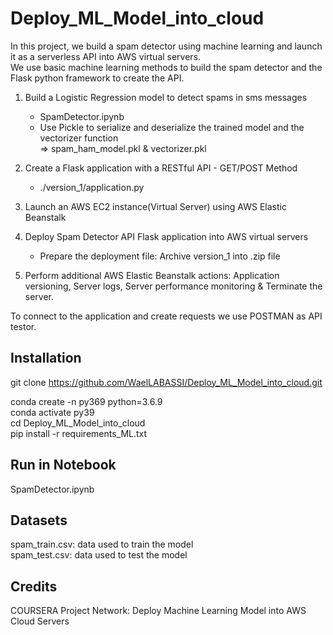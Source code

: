 # Deploy_ML_Model_into_cloud

In this project, we build a spam detector using machine learning and launch it as a serverless API into AWS virtual servers.\
We use basic machine learning methods to build the spam detector and the Flask python framework to create the API.


1. Build a Logistic Regression model to detect spams in sms messages
    - SpamDetector.ipynb
    - Use Pickle to serialize and deserialize the trained model and the vectorizer function\
      => spam_ham_model.pkl & vectorizer.pkl

2. Create a Flask application with a RESTful API - GET/POST Method
    - ./version_1/application.py  

3. Launch an AWS EC2 instance(Virtual Server) using AWS Elastic Beanstalk

4. Deploy Spam Detector API Flask application into AWS virtual servers
    - Prepare the deployment file: Archive version_1 into .zip file

5. Perform additional AWS Elastic Beanstalk actions: Application versioning, Server logs, Server performance monitoring & Terminate the server.

To connect to the application and create requests we use POSTMAN as API testor.

## Installation
git clone https://github.com/WaelLABASSI/Deploy_ML_Model_into_cloud.git

conda create -n py369 python=3.6.9\
conda activate py39\
cd Deploy_ML_Model_into_cloud\
pip install -r requirements_ML.txt

## Run in Notebook
SpamDetector.ipynb

## Datasets
spam_train.csv: data used to train the model\
spam_test.csv: data used to test the model


## Credits
COURSERA Project Network: Deploy Machine Learning Model into AWS Cloud Servers
